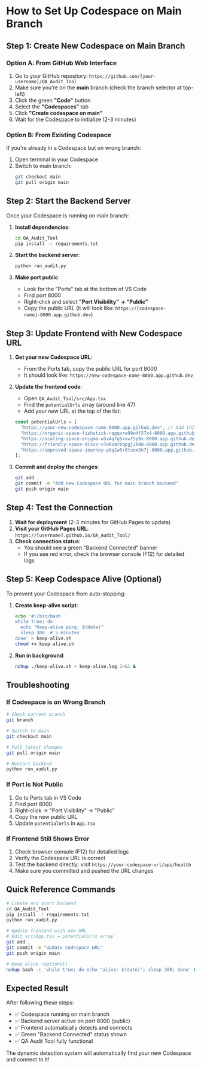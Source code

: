 # How to Set Up Codespace on Main Branch

## Step 1: Create New Codespace on Main Branch

### Option A: From GitHub Web Interface

1. Go to your GitHub repository: `https://github.com/[your-username]/QA_Audit_Tool`
2. Make sure you're on the **main** branch (check the branch selector at top-left)
3. Click the green **"Code"** button
4. Select the **"Codespaces"** tab
5. Click **"Create codespace on main"**
6. Wait for the Codespace to initialize (2-3 minutes)

### Option B: From Existing Codespace

If you're already in a Codespace but on wrong branch:

1. Open terminal in your Codespace
2. Switch to main branch:
   ```bash
   git checkout main
   git pull origin main
   ```

## Step 2: Start the Backend Server

Once your Codespace is running on main branch:

1. **Install dependencies**:

   ```bash
   cd QA_Audit_Tool
   pip install -r requirements.txt
   ```

2. **Start the backend server**:

   ```bash
   python run_audit.py
   ```

3. **Make port public**:
   - Look for the "Ports" tab at the bottom of VS Code
   - Find port 8000
   - Right-click and select **"Port Visibility" → "Public"**
   - Copy the public URL (it will look like: `https://[codespace-name]-8000.app.github.dev`)

## Step 3: Update Frontend with New Codespace URL

1. **Get your new Codespace URL**:

   - From the Ports tab, copy the public URL for port 8000
   - It should look like: `https://new-codespace-name-8000.app.github.dev`

2. **Update the frontend code**:

   - Open `QA_Audit_Tool/src/App.tsx`
   - Find the `potentialUrls` array (around line 47)
   - Add your new URL at the top of the list:

   ```typescript
   const potentialUrls = [
     "https://your-new-codespace-name-8000.app.github.dev", // Add this line
     "https://organic-space-fishstick-rqpqvrw99w4f57x4-8000.app.github.dev",
     "https://scaling-space-enigma-w5x4q7g5xvwf5p9x-8000.app.github.dev",
     "https://friendly-space-disco-v7w9x4r6qpgj2k8m-8000.app.github.dev",
     "https://improved-space-journey-p9q2w5r8txnm3k7j-8000.app.github.dev",
   ];
   ```

3. **Commit and deploy the changes**:
   ```bash
   git add .
   git commit -m "Add new Codespace URL for main branch backend"
   git push origin main
   ```

## Step 4: Test the Connection

1. **Wait for deployment** (2-3 minutes for GitHub Pages to update)
2. **Visit your GitHub Pages URL**: `https://[username].github.io/QA_Audit_Tool/`
3. **Check connection status**:
   - You should see a green "Backend Connected" banner
   - If you see red error, check the browser console (F12) for detailed logs

## Step 5: Keep Codespace Alive (Optional)

To prevent your Codespace from auto-stopping:

1. **Create keep-alive script**:

   ```bash
   echo '#!/bin/bash
   while true; do
     echo "Keep-alive ping: $(date)"
     sleep 300  # 5 minutes
   done' > keep-alive.sh
   chmod +x keep-alive.sh
   ```

2. **Run in background**:
   ```bash
   nohup ./keep-alive.sh > keep-alive.log 2>&1 &
   ```

## Troubleshooting

### If Codespace is on Wrong Branch

```bash
# Check current branch
git branch

# Switch to main
git checkout main

# Pull latest changes
git pull origin main

# Restart backend
python run_audit.py
```

### If Port is Not Public

1. Go to Ports tab in VS Code
2. Find port 8000
3. Right-click → "Port Visibility" → "Public"
4. Copy the new public URL
5. Update `potentialUrls` in `App.tsx`

### If Frontend Still Shows Error

1. Check browser console (F12) for detailed logs
2. Verify the Codespace URL is correct
3. Test the backend directly: visit `https://your-codespace-url/api/health`
4. Make sure you committed and pushed the URL changes

## Quick Reference Commands

```bash
# Create and start backend
cd QA_Audit_Tool
pip install -r requirements.txt
python run_audit.py

# Update frontend with new URL
# Edit src/App.tsx → potentialUrls array
git add .
git commit -m "Update Codespace URL"
git push origin main

# Keep alive (optional)
nohup bash -c 'while true; do echo "alive: $(date)"; sleep 300; done' &
```

## Expected Result

After following these steps:

- ✅ Codespace running on main branch
- ✅ Backend server active on port 8000 (public)
- ✅ Frontend automatically detects and connects
- ✅ Green "Backend Connected" status shown
- ✅ QA Audit Tool fully functional

The dynamic detection system will automatically find your new Codespace and connect to it!
